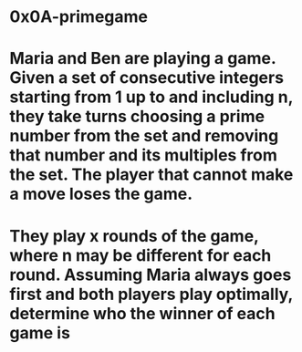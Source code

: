# 0x0A-primegame
# Maria and Ben are playing a game. Given a set of consecutive integers starting from 1 up to and including n, they take turns choosing a prime number from the set and removing that number and its multiples from the set. The player that cannot make a move loses the game.

# They play x rounds of the game, where n may be different for each round. Assuming Maria always goes first and both players play optimally, determine who the winner of each game is
